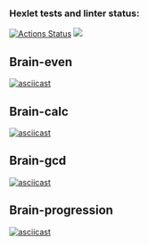 ### Hexlet tests and linter status:
[![Actions Status](https://github.com/sxemixa/frontend-project-44/workflows/hexlet-check/badge.svg)](https://github.com/sxemixa/frontend-project-44/actions)
<a href="https://codeclimate.com/github/sxemixa/frontend-project-44/maintainability"><img src="https://api.codeclimate.com/v1/badges/aa917ed5c8654ad64a1f/maintainability" /></a>

## Brain-even
[![asciicast](https://asciinema.org/a/MtD8GjmEpZtePgQHGtrgaadKd.svg)](https://asciinema.org/a/MtD8GjmEpZtePgQHGtrgaadKd)

## Brain-calc
[![asciicast](https://asciinema.org/a/3xih5cODNVKlSghPcVb7Gfxcl.svg)](https://asciinema.org/a/3xih5cODNVKlSghPcVb7Gfxcl)

## Brain-gcd
[![asciicast](https://asciinema.org/a/S8Dh46lI9Mlk2qiCrHwnBIyOP.svg)](https://asciinema.org/a/S8Dh46lI9Mlk2qiCrHwnBIyOP)

## Brain-progression
[![asciicast](https://asciinema.org/a/GJgInXJ5zYKqkC3PU4dN34lFZ.svg)](https://asciinema.org/a/GJgInXJ5zYKqkC3PU4dN34lFZ)

